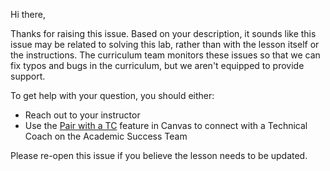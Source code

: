 Hi there, 

Thanks for raising this issue. Based on your description, it sounds like this issue may be related to solving this lab, rather than with the lesson itself or the instructions. The curriculum team monitors these issues so that we can fix typos and bugs in the curriculum, but we aren't equipped to provide support.

To get help with your question, you should either: 

- Reach out to your instructor
- Use the [Pair with a TC](https://docs.google.com/document/d/1Gko5UFzCBhpo1R0V_Tx2JHSK9cRC2b_53Ky3u5Qtzlk/edit) feature in Canvas to connect with a Technical Coach on the Academic Success Team

Please re-open this issue if you believe the lesson needs to be updated.
